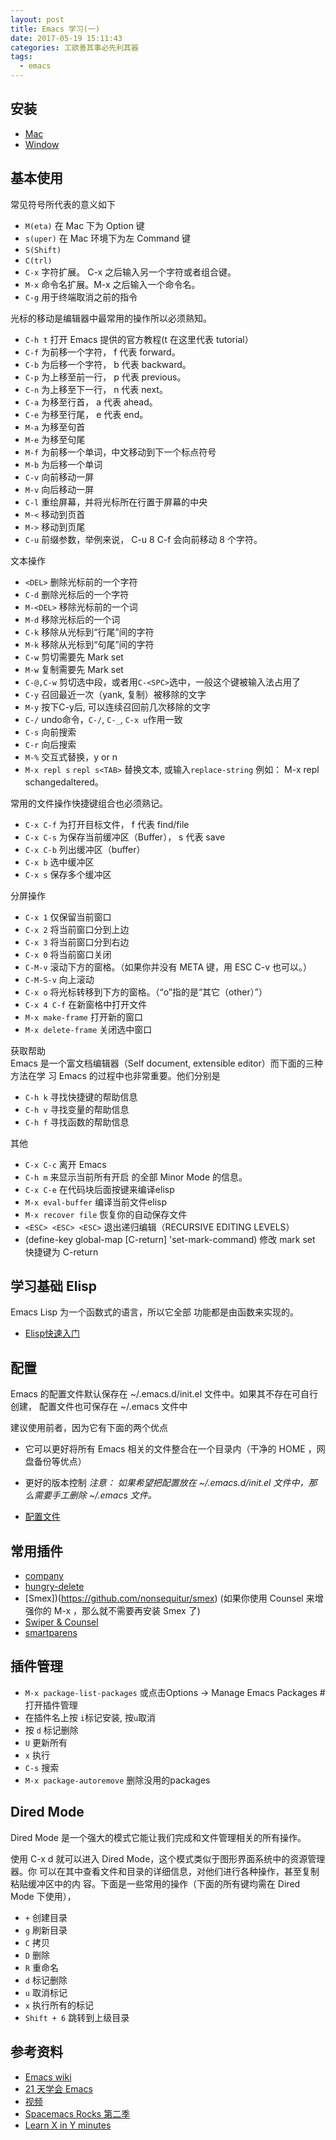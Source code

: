 ```yaml
---
layout: post
title: Emacs 学习(一)
date: 2017-05-19 15:11:43
categories: 工欲善其事必先利其器
tags:
  - emacs
---
```


## 安装
- [Mac](http://emacsformacosx.com/builds)
- [Window](http://emacsbinw64.sourceforge.net/)

## 基本使用
常见符号所代表的意义如下
- `M(eta)`  在 Mac 下为 Option 键
- `s(uper)` 在 Mac 环境下为左 Command 键
- `S(Shift)`
- `C(trl)`
- `C-x`     字符扩展。  C-x 之后输入另一个字符或者组合键。
- `M-x`     命令名扩展。M-x 之后输入一个命令名。
- `C-g` 		用于终端取消之前的指令

光标的移动是编辑器中最常用的操作所以必须熟知。
- `C-h t` 打开 Emacs 提供的官方教程(t 在这里代表 tutorial）
- `C-f` 为前移一个字符， f 代表 forward。
- `C-b` 为后移一个字符， b 代表 backward。
- `C-p` 为上移至前一行， p 代表 previous。
- `C-n` 为上移至下一行， n 代表 next。
- `C-a` 为移至行首， a 代表 ahead。
- `C-e` 为移至行尾， e 代表 end。
- `M-a` 为移至句首
- `M-e` 为移至句尾
- `M-f` 为前移一个单词，中文移动到下一个标点符号
- `M-b` 为后移一个单词
- `C-v` 向前移动一屏
- `M-v` 向后移动一屏
- `C-l` 重绘屏幕，并将光标所在行置于屏幕的中央
- `M-<` 移动到页首
- `M->` 移动到页尾
- `C-u` 前缀参数，举例来说， C-u 8 C-f 会向前移动 8 个字符。

<!--more-->
文本操作
- `<DEL>`  		  删除光标前的一个字符
- `C-d`    		  删除光标后的一个字符
- `M-<DEL>`		  移除光标前的一个词
- `M-d`    		  移除光标后的一个词
- `C-k`    		  移除从光标到“行尾”间的字符
- `M-k`    		  移除从光标到“句尾”间的字符
- `C-w`					剪切需要先 Mark set
- `M-w`         复制需要先 Mark set
- `C-@,C-w`		  剪切选中段，或者用`C-<SPC>`选中，一般这个键被输入法占用了
- `C-y`    		  召回最近一次（yank, 复制）被移除的文字
- `M-y`    		  按下C-y后, 可以连续召回前几次移除的文字
- `C-/`			 		undo命令，`C-/`, `C-_`, `C-x u`作用一致
- `C-s`				  向前搜索
- `C-r`				  向后搜索
- `M-%`					交互式替换，y or n
- `M-x repl s`  `repl s<TAB>` 替换文本, 或输入`replace-string` 例如： M-x repl s<Return>changed<Return>altered<Return>。

常用的文件操作快捷键组合也必须熟记。
- `C-x C-f` 为打开目标文件， f 代表 find/file
- `C-x C-s` 为保存当前缓冲区（Buffer）， s 代表 save
- `C-x C-b` 列出缓冲区（buffer）
- `C-x b`   选中缓冲区
- `C-x s`   保存多个缓冲区


分屏操作
- `C-x 1` 						仅保留当前窗口
- `C-x 2` 						将当前窗口分到上边
- `C-x 3` 						将当前窗口分到右边
- `C-x 0` 						将当前窗口关闭
- `C-M-v` 						滚动下方的窗格。（如果你并没有 META 键，用 ESC C-v 也可以。）
- `C-M-S-v` 					向上滚动
- `C-x o`  	 					将光标转移到下方的窗格。（“o”指的是“其它（other）”）
- `C-x 4 C-f`					在新窗格中打开文件
- `M-x make-frame`  	打开新的窗口
- `M-x delete-frame`  关闭选中窗口


获取帮助   
Emacs 是一个富文档编辑器（Self document, extensible editor）而下面的三种方法在学 习 Emacs 的过程中也非常重要。他们分别是
- `C-h k` 寻找快捷键的帮助信息
- `C-h v` 寻找变量的帮助信息
- `C-h f` 寻找函数的帮助信息

其他
- `C-x C-c`           离开 Emacs
- `C-h m` 						来显示当前所有开启 的全部 Minor Mode 的信息。
- `C-x C-e` 					在代码块后面按键来编译elisp
- `M-x eval-buffer`  	编译当前文件elisp
- `M-x recover file`  恢复你的自动保存文件
- `<ESC> <ESC> <ESC>` 退出递归编辑（RECURSIVE EDITING LEVELS）
- (define-key global-map [C-return] 'set-mark-command) 修改 mark set 快捷键为 C-return

## 学习基础 Elisp
Emacs Lisp 为一个函数式的语言，所以它全部 功能都是由函数来实现的。
- [Elisp快速入门](https://learnxinyminutes.com/docs/zh-cn/elisp-cn/)

## 配置
Emacs 的配置文件默认保存在 ~/.emacs.d/init.el 文件中。如果其不存在可自行创建， 配置文件也可保存在 ~/.emacs 文件中

建议使用前者，因为它有下面的两个优点
- 它可以更好将所有 Emacs 相关的文件整合在一个目录内（干净的 HOME ，网盘备份等优点）
- 更好的版本控制
*注意： 如果希望把配置放在 ~/.emacs.d/init.el 文件中，那么需要手工删除 ~/.emacs 文件。*

- [配置文件](https://github.com/xinlc/dotfiles/tree/master/mac/emacs/zlsr)

## 常用插件
- [company](http://company-mode.github.io/)
- [hungry-delete](https://github.com/nflath/hungry-delete)
- [Smex])(https://github.com/nonsequitur/smex) (如果你使用 Counsel 来增强你的 M-x ，那么就不需要再安装 Smex 了)
- [Swiper & Counsel](https://github.com/abo-abo/swiper)
- [smartparens](https://github.com/Fuco1/smartparens)

## 插件管理
- `M-x package-list-packages` 或点击Options -> Manage Emacs Packages # 打开插件管理
- 在插件名上按 `i`标记安装, 按`u`取消
- 按 `d` 标记删除
- `U` 更新所有
- `x` 执行
- `C-s` 搜索
- `M-x package-autoremove` 删除没用的packages


## Dired Mode
Dired Mode 是一个强大的模式它能让我们完成和文件管理相关的所有操作。

使用 C-x d 就可以进入 Dired Mode，这个模式类似于图形界面系统中的资源管理器。你 可以在其中查看文件和目录的详细信息，对他们进行各种操作，甚至复制粘贴缓冲区中的内 容。下面是一些常用的操作（下面的所有键均需在 Dired Mode 下使用），

- `+` 创建目录
- `g` 刷新目录
- `C` 拷贝
- `D` 删除
- `R` 重命名
- `d` 标记删除
- `u` 取消标记
- `x` 执行所有的标记
- `Shift + 6` 跳转到上级目录

## 参考资料

- [Emacs wiki](http://emacswiki.org/)
- [21 天学会 Emacs](https://zilongshanren.com/LearnEmacs/)
- [视频](http://list.youku.com/albumlist/show?id=26962151&ascending=1&page=1.html&spm=0.0.list1_1.5-3_5_A-3.I1iDe0)
- [Spacemacs Rocks 第二季](http://book.emacs-china.org)
- [Learn X in Y minutes](https://learnxinyminutes.com/)